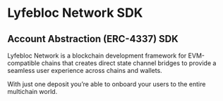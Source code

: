 # Lyfebloc Network SDK
## Account Abstraction (ERC-4337) SDK


Lyfebloc Network is a blockchain development framework for EVM-compatible chains that creates direct state channel bridges to provide a seamless user experience across chains and wallets.

With just one deposit you’re able to onboard your users to the entire multichain world.



